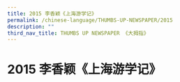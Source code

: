 ```yaml
---
title: 2015 李香颖《上海游学记》
permalink: /chinese-language/THUMBS-UP-NEWSPAPER/2015
description: ""
third_nav_title: THUMBS UP NEWSPAPER 《大拇指》
---
```

2015 李香颖《上海游学记》
===============